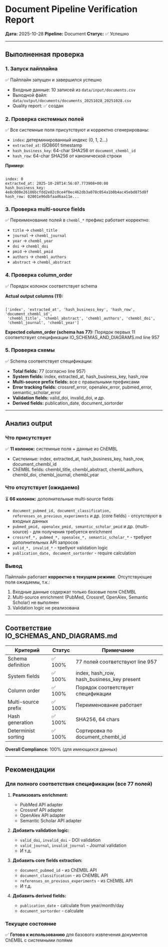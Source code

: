 # Document Pipeline Verification Report
**Дата:** 2025-10-28
**Pipeline:** Document
**Статус:** ✅ Успешно

---

## Выполненная проверка
### 1. Запуск пайплайна
✅ Пайплайн запущен и завершился успешно

- Входные данные: 10 записей из `data/input/documents.csv`
- Выходной файл: `data/output/documents/documents_20251028_20251028.csv`
- Quality report: ✅ создан

### 2. Проверка системных полей
✅ Все системные поля присутствуют и корректно сгенерированы:

- `index`: детерминированный индекс (0, 1, 2...)
- `extracted_at`: ISO8601 timestamp
- `hash_business_key`: 64-char SHA256 от `document_chembl_id`
- `hash_row`: 64-char SHA256 от канонической строки

**Пример:**

```text

index: 0
extracted_at: 2025-10-28T14:56:07.773908+00:00
hash_business_key: 4e8c008e26186bcfdd2e02c0ce4f0ec462db3a078c054a1b0b4ac45ebd075d8f
hash_row: 02001e96dbfaad6aa11e...

```
### 3. Проверка multi-source fields
✅ Переименование полей в `chembl_*` префикс работает корректно:

- `title` → `chembl_title`
- `journal` → `chembl_journal`
- `year` → `chembl_year`
- `doi` → `chembl_doi`
- `pmid` → `chembl_pmid`
- `authors` → `chembl_authors`
- `abstract` → `chembl_abstract`

### 4. Проверка column_order
✅ Порядок колонок соответствует schema

**Actual output columns (11):**

```text

['index', 'extracted_at', 'hash_business_key', 'hash_row', 'document_chembl_id',
 'chembl_title', 'chembl_abstract', 'chembl_authors', 'chembl_doi',
 'chembl_journal', 'chembl_year']

```
**Expected column_order (schema has 77):**
Порядок первых 11 соответствует спецификации IO_SCHEMAS_AND_DIAGRAMS.md line 957

### 5. Проверка схемы
✅ Schema соответствует спецификации:

- **Total fields:** 77 (согласно line 957)
- **System fields:** index, extracted_at, hash_business_key, hash_row
- **Multi-source prefix fields:** все с правильными префиксами
- **Error tracking fields:** crossref_error, openalex_error, pubmed_error, semantic_scholar_error
- **Validation fields:** valid_doi, invalid_doi, и др.
- **Derived fields:** publication_date, document_sortorder

---

## Анализ output
### Что присутствует
✅ **11 колонок:** системные поля + данные из ChEMBL

- Системные: index, extracted_at, hash_business_key, hash_row, document_chembl_id
- ChEMBL fields: chembl_title, chembl_abstract, chembl_authors, chembl_doi, chembl_journal, chembl_year

### Что отсутствует (ожидаемо)
⏳ **66 колонок:** дополнительные multi-source fields

- `document_pubmed_id, document_classification, referenses_on_previous_experiments` и др. (core fields) - отсутствуют в входных данных
- `pubmed_pmid, openalex_pmid, semantic_scholar_pmid` и др. (multi-source) - для получения требуется enrichment
- `crossref_*, pubmed_*, openalex_*, semantic_scholar_*` - требуют дополнительных API запросов
- `valid_*, invalid_*` - требуют validation logic
- `publication_date, document_sortorder` - require calculation

### Вывод
Пайплайн работает **корректно в текущем режиме**. Отсутствующие поля ожидаемы, т.к.:
1. Входные данные содержат только базовые поля ChEMBL
2. Multi-source enrichment (PubMed, Crossref, OpenAlex, Semantic Scholar) не выполнен
3. Validation logic не реализована

---

## Соответствие IO_SCHEMAS_AND_DIAGRAMS.md
| Критерий | Статус | Примечание |
|----------|--------|------------|
| Schema definition | ✅ 100% | 77 полей соответствуют line 957 |
| System fields | ✅ 100% | index, hash_row, hash_business_key present |
| Column order | ✅ 100% | Порядок соответствует спецификации |
| Multi-source prefix | ✅ 100% | Переименование работает |
| Hash generation | ✅ 100% | SHA256, 64 chars |
| Determinist sorting | ✅ 100% | Сортировка по document_chembl_id |

**Overall Compliance:** 100% (для имеющихся данных)

---

## Рекомендации
### Для полного соответствия спецификации (все 77 полей)
1. **Реализовать enrichment:**

   - PubMed API adapter
   - Crossref API adapter
   - OpenAlex API adapter
   - Semantic Scholar API adapter

2. **Добавить validation logic:**

   - `valid_doi`, `invalid_doi` - DOI validation
   - `valid_journal`, `invalid_journal` - Journal validation
   - И т.д.

3. **Добавить core fields extraction:**

   - `document_pubmed_id` - из ChEMBL API
   - `document_classification` - из ChEMBL API
   - `referenses_on_previous_experiments` - из ChEMBL API
   - И т.д.

4. **Добавить derived fields:**

   - `publication_date` - calculate from year/month/day
   - `document_sortorder` - calculate

### Текущее состояние
✅ **Готово к использованию** для базового извлечения документов ChEMBL с системными полями
